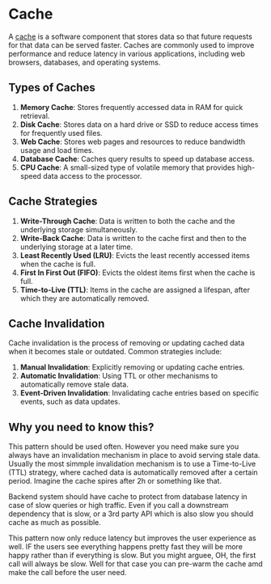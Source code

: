 # Cache

A [cache](https://en.wikipedia.org/wiki/Cache_(computing)) is a software component that stores data so that future requests for that data can be served faster. Caches are commonly used to improve performance and reduce latency in various applications, including web browsers, databases, and operating systems.

## Types of Caches

1. **Memory Cache**: Stores frequently accessed data in RAM for quick retrieval.
2. **Disk Cache**: Stores data on a hard drive or SSD to reduce access times for frequently used files.
3. **Web Cache**: Stores web pages and resources to reduce bandwidth usage and load times.
4. **Database Cache**: Caches query results to speed up database access.
5. **CPU Cache**: A small-sized type of volatile memory that provides high-speed data access to the processor.

## Cache Strategies

1. **Write-Through Cache**: Data is written to both the cache and the underlying storage simultaneously.
2. **Write-Back Cache**: Data is written to the cache first and then to the underlying storage at a later time.
3. **Least Recently Used (LRU)**: Evicts the least recently accessed items when the cache is full.
4. **First In First Out (FIFO)**: Evicts the oldest items first when the cache is full.
5. **Time-to-Live (TTL)**: Items in the cache are assigned a lifespan, after which they are automatically removed. 

## Cache Invalidation

Cache invalidation is the process of removing or updating cached data when it becomes stale or outdated. Common strategies include:
1. **Manual Invalidation**: Explicitly removing or updating cache entries.
2. **Automatic Invalidation**: Using TTL or other mechanisms to automatically remove stale data.
3. **Event-Driven Invalidation**: Invalidating cache entries based on specific events, such as data updates.

## Why you need to know this?

This pattern should be used often. However you need make sure you always have an invalidation mechanism in place to avoid serving stale data. Usually the most simmple invalidation mechanism is to use a Time-to-Live (TTL) strategy, where cached data is automatically removed after a certain period. Imagine the cache spires after 2h or something like that.

Backend system should have cache to protect from database latency in case of slow queries or high traffic. Even if you call a downstream dependency that is slow, or a 3rd party API which is also slow you should cache as much as possible.

This pattern now only reduce latency but improves the user experience as well. IF the users see everything happens pretty fast they will be more happy rather than if everything is slow. But you might arguee, OH, the first call will always be slow. Well for that case you can pre-warm the cache amd make the call before the user need.